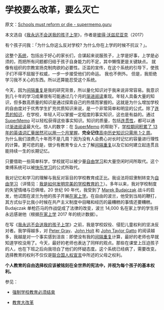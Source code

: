# 学校要么改革，要么灭亡

原文：[Schools must reform or die - supermemo.guru](https://supermemo.guru/wiki/Schools_must_reform_or_die)

本文选自《[我永远不会送我的孩子上学](https://supermemo.guru/wiki/Problem_of_Schooling)》，作者是[彼得·沃兹尼亚克](https://supermemo.guru/wiki/Piotr_Wozniak)（2017）

有个孩子问我：「为什么你这么反对学校? 为什么你在上学的时候不抗议？」。

这整个[系统](https://supermemo.guru/wiki/School)，包括出于好心的家长们，合谋起来说服孩子，上学是好事，上学是必须的，而把所有问题都归结于孩子自身能力的不足，其中懒惰更是关键缺点。 就像有组织的宗教宣扬克制肉欲的必要性。泛滥的宣传，在这个系统的引导下，使孩子们不得不屈服于权威，一步一步接受他们的命运。 我也不例外。 但是，我拒绝学习我不关心的东西。所以还算能忍受这个系统。

今天，因为[间隔重复](https://supermemo.guru/wiki/Spaced_repetition)是我的研究背景，所以量化知识对于我来说非常容易。我意识到几十年的学习成果很有可能通过几个月的[渐进阅读](https://supermemo.guru/wiki/Incremental_reading)重现。年轻人具备大量的知识，但多数高质量的知识是通过探索自己的热情而掌握的。这就是为什么增加学校的自由度对于优秀学生扩充优质知识来说，是一个非常简单和明显的公式。除了[连贯的知识](https://supermemo.guru/wiki/Coherence)，在学校，年轻人可以掌握一定程度的事实知识，这也是有益的。通过 [SuperMemo](https://supermemo.guru/wiki/SuperMemo) 可以轻松获得这些事实知识。知识的质量，包括[连贯性](https://supermemo.guru/wiki/Coherence)，都可以通过[渐进阅读](https://supermemo.guru/wiki/Incremental_reading)最大化。惊人的数字：在  [SuperMemo](https://supermemo.guru/wiki/SuperMemo) 的帮助下，[学校期间积累了 13 年的英语词汇量居然可以用一个月掌握](https://supermemo.guru/wiki/13_years_of_school_in_a_month)。**完全记住**[高中历史知识只需用 1-2 周](https://supermemo.guru/wiki/Learning_history:_school_vs._self-directed_learning)。为什么我们浪费几十年而不是几周？因为没有人会费心对长时记忆的容量进行理性的计算。更可悲的是，很少有教育专业人士了解[间隔重复](https://supermemo.guru/wiki/Spaced_repetition)以及它如何建立起连贯且能持续一生的长期记忆。

只要借助一些简单科学，学校就可以被少量[自由学习](https://supermemo.guru/wiki/Free_learning)和大量空闲时间所取代。这个束缚系统可以被[快乐学习](https://supermemo.guru/wiki/Pleasure_of_learning)的公式所取代。

我对记忆和学习的理解与我反对盲目的学校教育成正比。我设法将奴隶制转变为[自由学习](https://supermemo.guru/wiki/Free_learning)（详情见：[我是如何发明完美的学校教育的？](https://supermemo.guru/wiki/How_I_invented_perfect_schooling)）。多年以来，我对学校制度的失望情绪与日俱增。20 世纪 90 年代，我受到了 [Marek Budajczak](https://supermemo.guru/wiki/Marek_Budajczak) 战斗的启发，他试图在波兰为他的孩子开展[在家上学](https://supermemo.guru/wiki/Homeschooling)。在自由的波兰，他受到当局的鞭打，其方式似乎比我小时候在共产主义制度中目睹和经历的最糟糕的事情还要糟糕。Budajczak 单枪匹马的作战促成了法律的改变，波兰 14,000 名在家上学的学生将永远感谢他（根据[在家上学](https://supermemo.guru/wiki/Homeschooling) 2017 年的统计数据）。

在写《[我永远不会送我的孩子上学](https://supermemo.guru/wiki/I_would_never_send_my_kids_to_school)》之前，我是学校奴役、侵犯儿童权利的坚决反对者。我学得越多，对 [Peter Gray](https://supermemo.guru/wiki/Peter_Gray)、[John Holt](https://supermemo.guru/wiki/John_Holt) 和 [John Taylor Gatto](https://supermemo.guru/wiki/John_Taylor_Gatto) 的阅读越多，我越是对一个事实感到沮丧：即使没有我的[间隔重复](https://supermemo.guru/wiki/Spaced_repetition)计算，最好的老师也早就知道学校没用了。今天，最好的老师也表达了同样的观点。那些在课堂上压迫孩子的人，也在下班之后向我坦白了他们的怀疑态度。这个系统已经病了，需要改变。选择教育的权利不仅仅是[联合国人权宣言](https://supermemo.guru/wiki/Education_as_a_human_right)中所述的父母之权利。

**个人教育的自由选择权应该被铭刻在全世界的宪法中，并视为每个孩子的基本权利。**

参见：

- [强制学校教育必须结束](https://supermemo.guru/wiki/Compulsory_schooling_must_end)

- [教育大改革](https://supermemo.guru/wiki/Grand_Education_Reform)